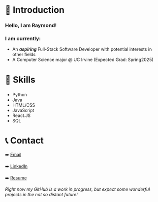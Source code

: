 # 📖 Introduction 

### Hello, I am Raymond!
### I am currently:
 - An ***aspiring*** Full-Stack Software Developer with potential interests in other fields
 - A Computer Science major @ UC Irvine (Expected Grad: Spring2025)

# 🙌 Skills
### 
- Python
- Java
- HTML/CSS
- JavaScript
- React.JS
- SQL

# 📞 Contact
➡️ [Email](raymond.chou523@gmail.com)

➡️ [LinkedIn](https://www.linkedin.com/in/raymond-chou-bb6156223)

➡️ [Resume](https://drive.google.com/file/d/1EqrfZFOmirFwYEu68svzFd9iRKVZZlAi/view?usp=sharing)


*Right now my GitHub is a work in progress, but expect some wonderful projects in the not so distant future!*
